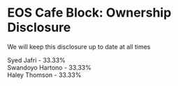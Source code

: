 # EOS Cafe Block: Ownership Disclosure
We will keep this disclosure up to date at all times

Syed Jafri - 33.33%  
Swandoyo Hartono - 33.33%  
Haley Thomson - 33.33%
